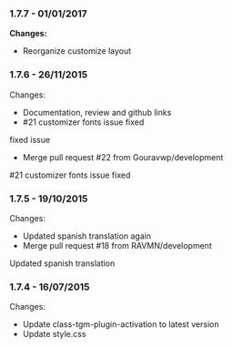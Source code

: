 
### 1.7.7 - 01/01/2017
**Changes:** 
- Reorganize customize layout


### 1.7.6 - 26/11/2015

 Changes: 


 * Documentation, review and github links
 * #21 customizer fonts issue fixed

fixed issue
 * Merge pull request #22 from Gouravwp/development

#21 customizer fonts issue fixed


### 1.7.5 - 19/10/2015

 Changes: 


 * Updated spanish translation again
 * Merge pull request #18 from RAVMN/development

Updated spanish translation


### 1.7.4 - 16/07/2015

 Changes: 


 * Update class-tgm-plugin-activation to latest version
 * Update style.css
